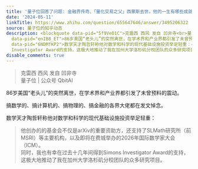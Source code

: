 ```yaml
---
title: '量子位回答了问题: 金融界传奇、「量化交易之父」西蒙斯去世，他的一生有哪些成就？'
date: '2024-05-11'
linkTitle: https://www.zhihu.com/question/655647646/answer/3495206322
source: 量子位的知乎动态
description: <blockquote data-pid="5f9VeO1C">克雷西 西风 发自 凹非寺<br>量子位 | 公众号 QbitAI</blockquote><p
  data-pid="enIB8_ET">86岁美国“老头儿”的突然离世，在学术界和产业界都引发了未曾预料的震动。</p><p data-pid="eqNqsOmB">搞数学的、搞计算机的、搞物理的、搞金融的各界大佬都在发文悼念。</p><p
  data-pid="6NDMfKP2">数学天才陶哲轩称他对数学和科学的现代基础设施投资举足轻重：</p><blockquote data-pid="cgO5Inu5">他创办的的基金会不仅是arXiv的重要资助方，还支持了SLMath研究所（前MSRI）等主要机构，以及即将在费城举办的2026年国际数学家大会（ICM）。<br>同时，我也有幸在过去十几年间得到Simons
  Investigator Award的支持，这极大地推动了我在加州大学洛杉矶分校团队的众多研究项目。</blockquote><figure ...
disable_comments: true
---
```

<blockquote data-pid="5f9VeO1C">克雷西 西风 发自 凹非寺<br>量子位 | 公众号 QbitAI</blockquote><p data-pid="enIB8_ET">86岁美国“老头儿”的突然离世，在学术界和产业界都引发了未曾预料的震动。</p><p data-pid="eqNqsOmB">搞数学的、搞计算机的、搞物理的、搞金融的各界大佬都在发文悼念。</p><p data-pid="6NDMfKP2">数学天才陶哲轩称他对数学和科学的现代基础设施投资举足轻重：</p><blockquote data-pid="cgO5Inu5">他创办的的基金会不仅是arXiv的重要资助方，还支持了SLMath研究所（前MSRI）等主要机构，以及即将在费城举办的2026年国际数学家大会（ICM）。<br>同时，我也有幸在过去十几年间得到Simons Investigator Award的支持，这极大地推动了我在加州大学洛杉矶分校团队的众多研究项目。</blockquote><figure ...